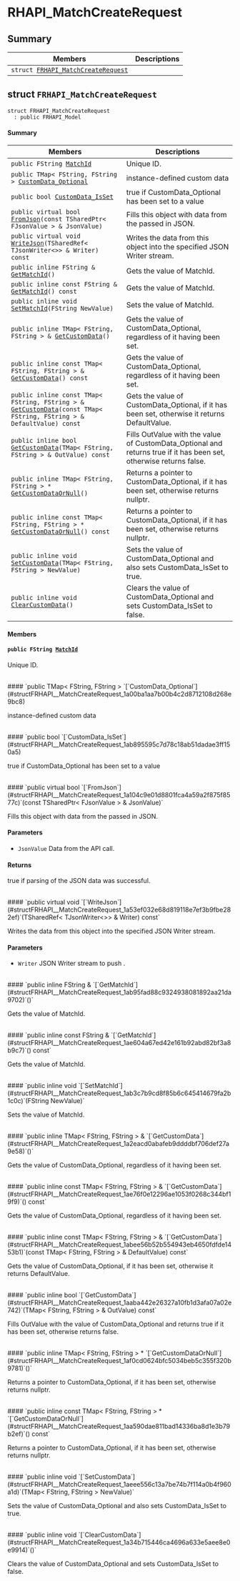 # RHAPI_MatchCreateRequest <a id="group__RHAPI__MatchCreateRequest"></a>

## Summary

 Members                        | Descriptions                                
--------------------------------|---------------------------------------------
`struct `[`FRHAPI_MatchCreateRequest`](#structFRHAPI__MatchCreateRequest) | 

## struct `FRHAPI_MatchCreateRequest` <a id="structFRHAPI__MatchCreateRequest"></a>

```
struct FRHAPI_MatchCreateRequest
  : public FRHAPI_Model
```

#### Summary

 Members                        | Descriptions                                
--------------------------------|---------------------------------------------
`public FString `[`MatchId`](#structFRHAPI__MatchCreateRequest_1ad8d9a408fa37c4e799fa6c5d7bc7ac83) | Unique ID.
`public TMap< FString, FString > `[`CustomData_Optional`](#structFRHAPI__MatchCreateRequest_1a00ba1aa7b00b4c2d8712108d268e9bc8) | instance-defined custom data
`public bool `[`CustomData_IsSet`](#structFRHAPI__MatchCreateRequest_1ab895595c7d78c18ab51dadae3ff150a5) | true if CustomData_Optional has been set to a value
`public virtual bool `[`FromJson`](#structFRHAPI__MatchCreateRequest_1a104c9e01d8801fca4a59a2f875f8577c)`(const TSharedPtr< FJsonValue > & JsonValue)` | Fills this object with data from the passed in JSON.
`public virtual void `[`WriteJson`](#structFRHAPI__MatchCreateRequest_1a53ef032e68d819118e7ef3b9fbe282ef)`(TSharedRef< TJsonWriter<>> & Writer) const` | Writes the data from this object into the specified JSON Writer stream.
`public inline FString & `[`GetMatchId`](#structFRHAPI__MatchCreateRequest_1ab95fad88c9324938081892aa21da9702)`()` | Gets the value of MatchId.
`public inline const FString & `[`GetMatchId`](#structFRHAPI__MatchCreateRequest_1ae604a67ed42e161b92abd82bf3a8b9c7)`() const` | Gets the value of MatchId.
`public inline void `[`SetMatchId`](#structFRHAPI__MatchCreateRequest_1ab3c7b9cd8f85b6c645414679fa2b1c0c)`(FString NewValue)` | Sets the value of MatchId.
`public inline TMap< FString, FString > & `[`GetCustomData`](#structFRHAPI__MatchCreateRequest_1a2eacd0abafeb9ddddbf706def27a9e58)`()` | Gets the value of CustomData_Optional, regardless of it having been set.
`public inline const TMap< FString, FString > & `[`GetCustomData`](#structFRHAPI__MatchCreateRequest_1ae76f0e12296ae1053f0268c344bf19f9)`() const` | Gets the value of CustomData_Optional, regardless of it having been set.
`public inline const TMap< FString, FString > & `[`GetCustomData`](#structFRHAPI__MatchCreateRequest_1abee56b52b554943eb4650fdfde1453b1)`(const TMap< FString, FString > & DefaultValue) const` | Gets the value of CustomData_Optional, if it has been set, otherwise it returns DefaultValue.
`public inline bool `[`GetCustomData`](#structFRHAPI__MatchCreateRequest_1aaba442e26327a10fb1d3afa07a02e742)`(TMap< FString, FString > & OutValue) const` | Fills OutValue with the value of CustomData_Optional and returns true if it has been set, otherwise returns false.
`public inline TMap< FString, FString > * `[`GetCustomDataOrNull`](#structFRHAPI__MatchCreateRequest_1af0cd0624bfc5034beb5c355f320b9781)`()` | Returns a pointer to CustomData_Optional, if it has been set, otherwise returns nullptr.
`public inline const TMap< FString, FString > * `[`GetCustomDataOrNull`](#structFRHAPI__MatchCreateRequest_1aa590dae811bad14336ba8d1e3b79b2ef)`() const` | Returns a pointer to CustomData_Optional, if it has been set, otherwise returns nullptr.
`public inline void `[`SetCustomData`](#structFRHAPI__MatchCreateRequest_1aeee556c13a7be74b7f114a0b4f960a1d)`(TMap< FString, FString > NewValue)` | Sets the value of CustomData_Optional and also sets CustomData_IsSet to true.
`public inline void `[`ClearCustomData`](#structFRHAPI__MatchCreateRequest_1a34b715446ca4696a633e5aee8e0e9914)`()` | Clears the value of CustomData_Optional and sets CustomData_IsSet to false.

#### Members

#### `public FString `[`MatchId`](#structFRHAPI__MatchCreateRequest_1ad8d9a408fa37c4e799fa6c5d7bc7ac83) <a id="structFRHAPI__MatchCreateRequest_1ad8d9a408fa37c4e799fa6c5d7bc7ac83"></a>

Unique ID.

<br>
#### `public TMap< FString, FString > `[`CustomData_Optional`](#structFRHAPI__MatchCreateRequest_1a00ba1aa7b00b4c2d8712108d268e9bc8) <a id="structFRHAPI__MatchCreateRequest_1a00ba1aa7b00b4c2d8712108d268e9bc8"></a>

instance-defined custom data

<br>
#### `public bool `[`CustomData_IsSet`](#structFRHAPI__MatchCreateRequest_1ab895595c7d78c18ab51dadae3ff150a5) <a id="structFRHAPI__MatchCreateRequest_1ab895595c7d78c18ab51dadae3ff150a5"></a>

true if CustomData_Optional has been set to a value

<br>
#### `public virtual bool `[`FromJson`](#structFRHAPI__MatchCreateRequest_1a104c9e01d8801fca4a59a2f875f8577c)`(const TSharedPtr< FJsonValue > & JsonValue)` <a id="structFRHAPI__MatchCreateRequest_1a104c9e01d8801fca4a59a2f875f8577c"></a>

Fills this object with data from the passed in JSON.

#### Parameters
* `JsonValue` Data from the API call.

#### Returns
true if parsing of the JSON data was successful.

<br>
#### `public virtual void `[`WriteJson`](#structFRHAPI__MatchCreateRequest_1a53ef032e68d819118e7ef3b9fbe282ef)`(TSharedRef< TJsonWriter<>> & Writer) const` <a id="structFRHAPI__MatchCreateRequest_1a53ef032e68d819118e7ef3b9fbe282ef"></a>

Writes the data from this object into the specified JSON Writer stream.

#### Parameters
* `Writer` JSON Writer stream to push .

<br>
#### `public inline FString & `[`GetMatchId`](#structFRHAPI__MatchCreateRequest_1ab95fad88c9324938081892aa21da9702)`()` <a id="structFRHAPI__MatchCreateRequest_1ab95fad88c9324938081892aa21da9702"></a>

Gets the value of MatchId.

<br>
#### `public inline const FString & `[`GetMatchId`](#structFRHAPI__MatchCreateRequest_1ae604a67ed42e161b92abd82bf3a8b9c7)`() const` <a id="structFRHAPI__MatchCreateRequest_1ae604a67ed42e161b92abd82bf3a8b9c7"></a>

Gets the value of MatchId.

<br>
#### `public inline void `[`SetMatchId`](#structFRHAPI__MatchCreateRequest_1ab3c7b9cd8f85b6c645414679fa2b1c0c)`(FString NewValue)` <a id="structFRHAPI__MatchCreateRequest_1ab3c7b9cd8f85b6c645414679fa2b1c0c"></a>

Sets the value of MatchId.

<br>
#### `public inline TMap< FString, FString > & `[`GetCustomData`](#structFRHAPI__MatchCreateRequest_1a2eacd0abafeb9ddddbf706def27a9e58)`()` <a id="structFRHAPI__MatchCreateRequest_1a2eacd0abafeb9ddddbf706def27a9e58"></a>

Gets the value of CustomData_Optional, regardless of it having been set.

<br>
#### `public inline const TMap< FString, FString > & `[`GetCustomData`](#structFRHAPI__MatchCreateRequest_1ae76f0e12296ae1053f0268c344bf19f9)`() const` <a id="structFRHAPI__MatchCreateRequest_1ae76f0e12296ae1053f0268c344bf19f9"></a>

Gets the value of CustomData_Optional, regardless of it having been set.

<br>
#### `public inline const TMap< FString, FString > & `[`GetCustomData`](#structFRHAPI__MatchCreateRequest_1abee56b52b554943eb4650fdfde1453b1)`(const TMap< FString, FString > & DefaultValue) const` <a id="structFRHAPI__MatchCreateRequest_1abee56b52b554943eb4650fdfde1453b1"></a>

Gets the value of CustomData_Optional, if it has been set, otherwise it returns DefaultValue.

<br>
#### `public inline bool `[`GetCustomData`](#structFRHAPI__MatchCreateRequest_1aaba442e26327a10fb1d3afa07a02e742)`(TMap< FString, FString > & OutValue) const` <a id="structFRHAPI__MatchCreateRequest_1aaba442e26327a10fb1d3afa07a02e742"></a>

Fills OutValue with the value of CustomData_Optional and returns true if it has been set, otherwise returns false.

<br>
#### `public inline TMap< FString, FString > * `[`GetCustomDataOrNull`](#structFRHAPI__MatchCreateRequest_1af0cd0624bfc5034beb5c355f320b9781)`()` <a id="structFRHAPI__MatchCreateRequest_1af0cd0624bfc5034beb5c355f320b9781"></a>

Returns a pointer to CustomData_Optional, if it has been set, otherwise returns nullptr.

<br>
#### `public inline const TMap< FString, FString > * `[`GetCustomDataOrNull`](#structFRHAPI__MatchCreateRequest_1aa590dae811bad14336ba8d1e3b79b2ef)`() const` <a id="structFRHAPI__MatchCreateRequest_1aa590dae811bad14336ba8d1e3b79b2ef"></a>

Returns a pointer to CustomData_Optional, if it has been set, otherwise returns nullptr.

<br>
#### `public inline void `[`SetCustomData`](#structFRHAPI__MatchCreateRequest_1aeee556c13a7be74b7f114a0b4f960a1d)`(TMap< FString, FString > NewValue)` <a id="structFRHAPI__MatchCreateRequest_1aeee556c13a7be74b7f114a0b4f960a1d"></a>

Sets the value of CustomData_Optional and also sets CustomData_IsSet to true.

<br>
#### `public inline void `[`ClearCustomData`](#structFRHAPI__MatchCreateRequest_1a34b715446ca4696a633e5aee8e0e9914)`()` <a id="structFRHAPI__MatchCreateRequest_1a34b715446ca4696a633e5aee8e0e9914"></a>

Clears the value of CustomData_Optional and sets CustomData_IsSet to false.

<br>

